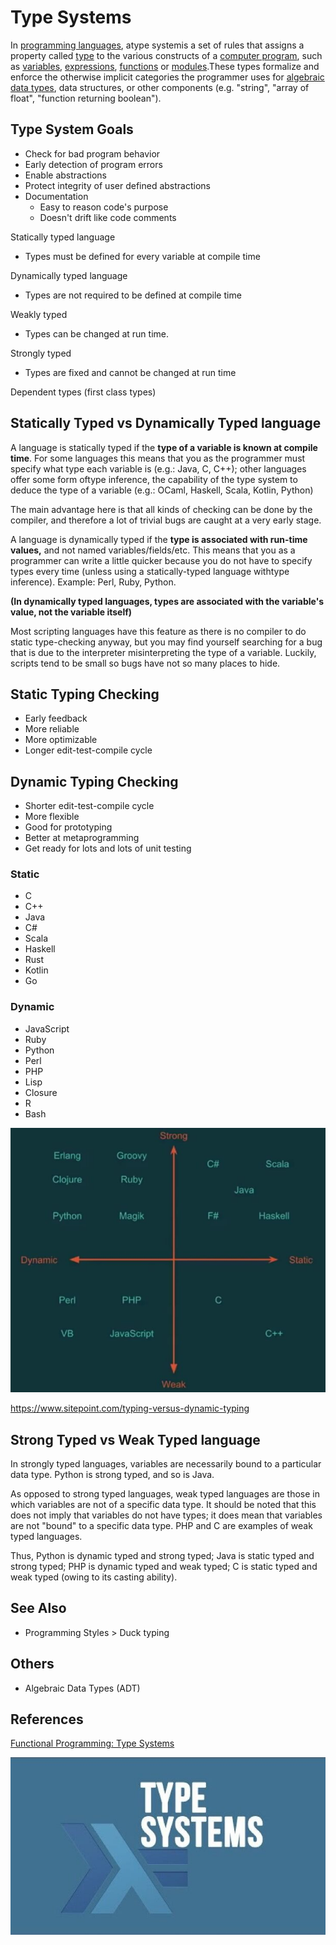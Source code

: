 # Type Systems

In [programming languages](https://en.wikipedia.org/wiki/Programming_language), atype systemis a set of rules that assigns a property called [type](https://en.wikipedia.org/wiki/Type_(computer_science)) to the various constructs of a [computer program](https://en.wikipedia.org/wiki/Computer_program), such as [variables](https://en.wikipedia.org/wiki/Variable_(computer_science)), [expressions](https://en.wikipedia.org/wiki/Expression_(computer_science)), [functions](https://en.wikipedia.org/wiki/Function_(computer_science)) or [modules](https://en.wikipedia.org/wiki/Modular_programming).These types formalize and enforce the otherwise implicit categories the programmer uses for [algebraic data types](https://en.wikipedia.org/wiki/Algebraic_data_type), data structures, or other components (e.g. "string", "array of float", "function returning boolean").

## Type System Goals

- Check for bad program behavior
- Early detection of program errors
- Enable abstractions
- Protect integrity of user defined abstractions
- Documentation
  - Easy to reason code's purpose
  - Doesn't drift like code comments

Statically typed language

- Types must be defined for every variable at compile time

Dynamically typed language

- Types are not required to be defined at compile time

Weakly typed

- Types can be changed at run time.

Strongly typed

- Types are fixed and cannot be changed at run time

Dependent types (first class types)

## Statically Typed vs Dynamically Typed language

A language is statically typed if the **type of a variable is known at compile time**. For some languages this means that you as the programmer must specify what type each variable is (e.g.: Java, C, C++); other languages offer some form oftype inference, the capability of the type system to deduce the type of a variable (e.g.: OCaml, Haskell, Scala, Kotlin, Python)

The main advantage here is that all kinds of checking can be done by the compiler, and therefore a lot of trivial bugs are caught at a very early stage.

A language is dynamically typed if the **type is associated with run-time values,** and not named variables/fields/etc. This means that you as a programmer can write a little quicker because you do not have to specify types every time (unless using a statically-typed language withtype inference). Example: Perl, Ruby, Python.

**(In dynamically typed languages, types are associated with the variable's value, not the variable itself)**

Most scripting languages have this feature as there is no compiler to do static type-checking anyway, but you may find yourself searching for a bug that is due to the interpreter misinterpreting the type of a variable. Luckily, scripts tend to be small so bugs have not so many places to hide.

## Static Typing Checking

- Early feedback
- More reliable
- More optimizable
- Longer edit-test-compile cycle

## Dynamic Typing Checking

- Shorter edit-test-compile cycle
- More flexible
- Good for prototyping
- Better at metaprogramming
- Get ready for lots and lots of unit testing

### Static

- C
- C++
- Java
- C#
- Scala
- Haskell
- Rust
- Kotlin
- Go

### Dynamic

- JavaScript
- Ruby
- Python
- Perl
- PHP
- Lisp
- Closure
- R
- Bash

![image](../../media/Type-Systems-image1.jpg)

<https://www.sitepoint.com/typing-versus-dynamic-typing>

## Strong Typed vs Weak Typed language

In strongly typed languages, variables are necessarily bound to a particular data type. Python is strong typed, and so is Java.

As opposed to strong typed languages, weak typed languages are those in which variables are not of a specific data type. It should be noted that this does not imply that variables do not have types; it does mean that variables are not "bound" to a specific data type. PHP and C are examples of weak typed languages.

Thus, Python is dynamic typed and strong typed; Java is static typed and strong typed; PHP is dynamic typed and weak typed; C is static typed and weak typed (owing to its casting ability).

## See Also

- Programming Styles > Duck typing

## Others

- Algebraic Data Types (ADT)

## References

[Functional Programming: Type Systems](https://www.youtube.com/watch?v=hy1wjkcIBCU)

![image](../../media/Type-Systems-image2.jpg)
